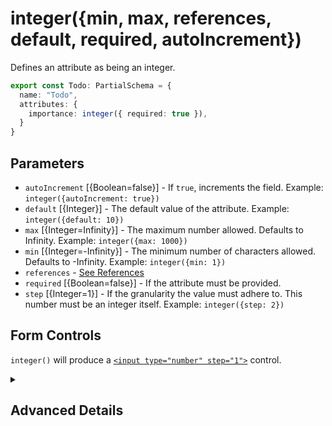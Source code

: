 # integer({min, max, references, default, required, autoIncrement})

Defines an attribute as being an integer.

```ts
export const Todo: PartialSchema = {
  name: "Todo",
  attributes: {
    importance: integer({ required: true }),
  }
}
```

## Parameters

- `autoIncrement` [{Boolean=false}] - If `true`, increments the field. Example: `integer({autoIncrement: true})`
- `default` [{Integer}] - The default value of the attribute.  Example: `integer({default: 10})`
- `max` [{Integer=Infinity}] - The maximum number allowed. Defaults to Infinity. Example: `integer({max: 1000})`
- `min` [{Integer=-Infinity}] - The minimum number of characters allowed.  Defaults to -Infinity. Example: `integer({min: 1})`
- `references` - [See References]()
- `required` [{Boolean=false}] - If the attribute must be provided.
- `step` [{Integer=1}] - If the granularity the value must adhere to. This number must be an integer itself. Example: `integer({step: 2})`

## Form Controls

`integer()` will produce a [`<input type="number" step="1">`](https://developer.mozilla.org/en-US/docs/Web/HTML/Element/input/number) control. 


<details>
<summary>

## Advanced Details

</summary>

### Control Type

```js
{
  type: "Number",
  allowNull: Boolean, 
  step: 1,
  max: Infinity,
  min: -Infinity
}
```


### Sequelize Type

```js
{
 type: "INTEGER",
 typeArgs: [],
 allowNull: Boolean,
autoIncrement: Boolean
}
```
  
</details>


